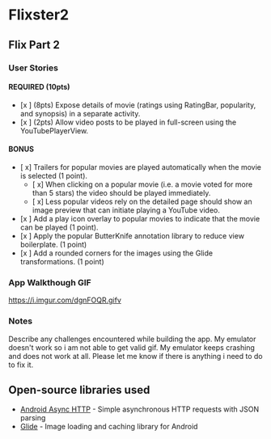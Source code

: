 # Flixster2
## Flix Part 2

### User Stories

#### REQUIRED (10pts)

- [x ] (8pts) Expose details of movie (ratings using RatingBar, popularity, and synopsis) in a separate activity.
- [x ] (2pts) Allow video posts to be played in full-screen using the YouTubePlayerView.

#### BONUS

- [ x] Trailers for popular movies are played automatically when the movie is selected (1 point).
  - [ x] When clicking on a popular movie (i.e. a movie voted for more than 5 stars) the video should be played immediately.
  - [ x] Less popular videos rely on the detailed page should show an image preview that can initiate playing a YouTube video.
- [x ] Add a play icon overlay to popular movies to indicate that the movie can be played (1 point).
- [x ] Apply the popular ButterKnife annotation library to reduce view boilerplate. (1 point)
- [x ] Add a rounded corners for the images using the Glide transformations. (1 point)

### App Walkthough GIF
https://i.imgur.com/dgnFOQR.gifv

### Notes

Describe any challenges encountered while building the app.
My emulator doesn't work so i am not able to get valid gif. My emulator keeps crashing and does not work at all. Please let me know if there is anything i need to do to fix it. 

## Open-source libraries used
- [Android Async HTTP](https://github.com/codepath/CPAsyncHttpClient) - Simple asynchronous HTTP requests with JSON parsing
- [Glide](https://github.com/bumptech/glide) - Image loading and caching library for Android
